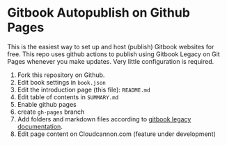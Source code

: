 # Gitbook Autopublish on Github Pages

This is the easiest way to set up and host (publish) Gitbook websites for free. This repo uses github actions to publish using Gitbook Legacy on Git Pages whenever you make updates. Very little configuration is required.

1. Fork this repository on Github.
2. Edit book settings in `book.json`
3. Edit the introduction page (this file): `README.md`
4. Edit table of contents in `SUMMARY.md`
5. Enable github pages
6. create `gh-pages` branch
7. Add folders and markdown files according to [gitbook legacy documentation](https://michaelcollins.xyz/gitbook-legacy-documentation/en/).
8. Edit page content on Cloudcannon.com (feature under development)

